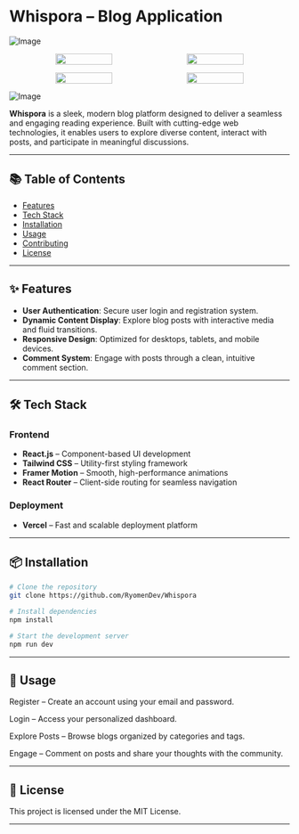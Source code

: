# Whispora – Blog Application

![Image](https://github.com/user-attachments/assets/e4f0ce1f-5dee-4277-a4d1-de87df1f3edf)

<p align="center" style="display: flex; justify-content: center;">
    <img src="https://github.com/user-attachments/assets/720886a2-98d0-4320-9db0-1cbadcabf859" style="width: 45%; height: auto; margin-right: 10px;">
    <img src="https://github.com/user-attachments/assets/63845f33-923f-410a-bf1b-bbd296fab563" style="width: 45%; height: auto;">
</p>
<p align="center" style="display: flex; justify-content: center;">
    <img src="https://github.com/user-attachments/assets/c7dc7331-55ec-4c09-8f7b-43573bcacf54" style="width: 45%; height: auto; margin-right: 10px;">
    <img src="https://github.com/user-attachments/assets/0859c0bd-18cb-4f3d-ab4d-b4a5c21dd9db" style="width: 45%; height: auto;">
</p>

![Image](https://github.com/user-attachments/assets/4af2cea9-d856-4ebc-9e5a-e2bd3f3a907a)

**Whispora** is a sleek, modern blog platform designed to deliver a seamless and engaging reading experience. Built with cutting-edge web technologies, it enables users to explore diverse content, interact with posts, and participate in meaningful discussions.

---

## 📚 Table of Contents

- [Features](#features)
- [Tech Stack](#tech-stack)
- [Installation](#installation)
- [Usage](#usage)
- [Contributing](#contributing)
- [License](#license)

---

## ✨ Features

- **User Authentication**: Secure user login and registration system.
- **Dynamic Content Display**: Explore blog posts with interactive media and fluid transitions.
- **Responsive Design**: Optimized for desktops, tablets, and mobile devices.
- **Comment System**: Engage with posts through a clean, intuitive comment section.

---

## 🛠 Tech Stack

### Frontend

- **React.js** – Component-based UI development
- **Tailwind CSS** – Utility-first styling framework
- **Framer Motion** – Smooth, high-performance animations
- **React Router** – Client-side routing for seamless navigation

### Deployment

- **Vercel** – Fast and scalable deployment platform

---

## 📦 Installation

```bash
# Clone the repository
git clone https://github.com/RyomenDev/Whispora

# Install dependencies
npm install

# Start the development server
npm run dev
```

---

## 🚀 Usage

Register – Create an account using your email and password.

Login – Access your personalized dashboard.

Explore Posts – Browse blogs organized by categories and tags.

Engage – Comment on posts and share your thoughts with the community.

---

## 📄 License

This project is licensed under the MIT License.

---
